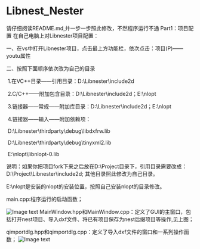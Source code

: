 # Libnest_Nester
请仔细阅读README.md,并一步一步照此修改，不然程序运行不通
Part1：项目配置
在自己电脑上对Libnester项目配置：

一、在vs中打开Libnester项目，点击最上方功能栏，依次点击：项目(P)——youtu属性

二、按照下面顺序依次改为自己的目录

​	1.在VC++目录——引用目录：D:\Libnester\include2d

​	2.C/C++——附加包含目录：D:\Libnester\include2d；E:\nlopt

​	3.链接器——常规——附加库目录：D:\Libnester\include2d；E:\nlopt

​	4.链接器——输入——附加依赖项：

​		D:\Libnester\thirdparty\debug\libdxfrw.lib

​		D:\Libnester\thirdparty\debug\tinyxml2.lib

​		E:\nlopt\libnlopt-0.lib

说明：如果你把项目fork下来之后放在D:\Project目录下，引用目录需要改成：D:\Project\Libnester\include2d;   其他目录照此修改为自己目录。

E:\nlopt是安装的nlopt的安装位置，按照自己安装nlopt的目录修改。

main.cpp:程序运行的启动函数；

![Image text](https://raw.githubusercontent.com/Flash98-cc/Libnest_Nester/main/%E4%B8%BB%E9%A1%B5.png)
MainWindow.hpp和MainWindow.cpp：定义了GUI的主窗口，包括打开nest项目、导入dxf文件、将已有项目保存为nest后缀项目等操作,见上图；

qimportdlg.hpp和qimportdlg.cpp：定义了导入dxf文件的窗口和一系列操作函数；
![Image text](https://raw.githubusercontent.com/Flash98-cc/Libnest_Nester/main/import.png)

